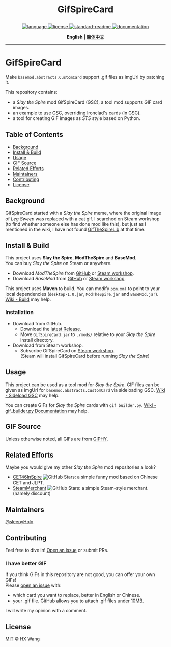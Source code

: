 
<h1 align="center">
    <p>GifSpireCard</p>
</h1>
<p align="center">
    <a href="https://github.com/sleepyHolo/SpireMod_GifSpireCard/search?l=java">
        <img alt="language" src="https://img.shields.io/github/languages/top/sleepyHolo/SpireMod_GifSpireCard">
    </a>
    <a href="https://github.com/sleepyHolo/SpireMod_GifSpireCard/blob/main/LICENSE">
        <img alt="license" src="https://img.shields.io/github/license/sleepyHolo/SpireMod_GifSpireCard">
    </a>
    <a href="https://github.com/RichardLitt/standard-readme">
        <img alt="standard-readme" src="https://img.shields.io/badge/readme%20style-standard-brightgreen">
    </a>
    <a href="https://github.com/sleepyHolo/SpireMod_GifSpireCard/wiki">
        <img alt="documentation" src="https://img.shields.io/badge/doc-wiki-red">
    </a>
</p>
<p align="center">
    <b> English | <a href="README_CN.md">简体中文</a> </b>
</p>

---

# GifSpireCard
Make `basemod.abstracts.CustomCard` support .gif files as imgUrl by patching it.  
  
This repository contains:  
- a _Slay the Spire_ mod GifSpireCard (GSC), a tool mod supports GIF card images.
- an example to use GSC, overriding Ironclad's cards (in GSC).
- a tool for creating GIF images as _STS_ style based on Python.

## Table of Contents
- [Background](#background)
- [Install & Build](#install--build)
- [Usage](#usage)
- [GIF Source](#gif-source)
- [Related Efforts](#related-efforts)
- [Maintainers](#maintainers)
- [Contributing](#contributing)
- [License](#license)

## Background
GifSpireCard started with a _Slay the Spire_ meme, where the original image of _Leg Sweep_ was replaced with a cat gif. I searched on Steam workshop (to find whether someone else has done mod like this), but just as I mentioned in the wiki, I have not found [GifTheSpireLib](https://github.com/lobbienjonsji/GifTheSpire) at that time.  

## Install & Build
This project uses **Slay the Spire**, **ModTheSpire** and **BaseMod**.  
You can buy _Slay the Spire_ on Steam or anywhere. 
- Download _ModTheSpire_ from [GitHub](https://github.com/kiooeht/ModTheSpire) or [Steam workshop](https://steamcommunity.com/sharedfiles/filedetails/?id=1605060445).
- Download _BaseMod_ from [GitHub](https://github.com/daviscook477/BaseMod) or [Steam workshop](https://steamcommunity.com/sharedfiles/filedetails/?id=1605833019).

This project uses **Maven** to build. You can modify `pom.xml` to point to your local dependencies (`desktop-1.0.jar`, `ModTheSpire.jar` and `BaseMod.jar`). [Wiki - Build](https://github.com/sleepyHolo/SpireMod_GifSpireCard/wiki#build) may help.
### Installation
- Download from GitHub.
    - Download the [latest Release](https://github.com/sleepyHolo/SpireMod_GifSpireCard/releases/latest).
    - Move `GifSpireCard.jar` to `./mods/` relative to your _Slay the Spire_ install directory.
- Download from Steam workshop.
    - Subscribe GifSpireCard on [Steam workshop](https://steamcommunity.com/sharedfiles/filedetails/?id=3534165833).  
    (Steam will install GifSpireCard before running _Slay the Spire_)

## Usage
This project can be used as a tool mod for _Slay the Spire_. GIF files can be given as imgUrl for `basemod.abstracts.CustomCard` via sideloading GSC. [Wiki - Sideload GSC](https://github.com/sleepyHolo/SpireMod_GifSpireCard/wiki/Sideload-GSC) may help.  
  
You can create GIFs for _Slay the Spire_ cards with `gif_builder.py`. [Wiki - gif_builder.py Documentation](https://github.com/sleepyHolo/SpireMod_GifSpireCard/wiki/gif_builder.py-Documentation) may help.

## GIF Source
Unless otherwise noted, all GIFs are from [GIPHY](https://giphy.com/).  

## Related Efforts
Maybe you would give my other _Slay the Spire_ mod repositories a look?
- [CET46InSpire](https://github.com/sleepyHolo/SpireMod_CET46InSpire) ![GitHub Stars](https://img.shields.io/github/stars/sleepyHolo/SpireMod_CET46InSpire): a simple funny mod based on Chinese CET and JLPT.
- [SteamMerchant](https://github.com/sleepyHolo/SpireMod_SteamMerchant) ![GitHub Stars](https://img.shields.io/github/stars/sleepyHolo/SpireMod_SteamMerchant): a simple Steam-style merchant. (namely discount)

## Maintainers
[@sleepyHolo](https://github.com/sleepyHolo)

## Contributing
Feel free to dive in! [Open an issue](https://github.com/sleepyHolo/SpireMod_GifSpireCard/issues/new) or submit PRs.  
### I have better GIF
If you think GIFs in this repository are not good, you can offer your own GIFs!  
Please [open an issue](https://github.com/sleepyHolo/SpireMod_GifSpireCard/issues/new) with:  
- which card you want to replace, better in English or Chinese.
- your .gif file. GitHub allows you to attach .gif files under [10MB](https://docs.github.com/en/get-started/writing-on-github/working-with-advanced-formatting/attaching-files).  

I will write my opinion with a comment.

## License
[MIT](LICENSE) © HX Wang